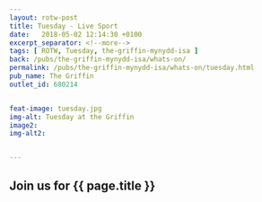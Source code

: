 ```yaml
---
layout: rotw-post
title: Tuesday - Live Sport
date:   2018-05-02 12:14:30 +0100
excerpt_separator: <!--more-->
tags: [ ROTW, Tuesday, the-griffin-mynydd-isa ]
back: /pubs/the-griffin-mynydd-isa/whats-on/
permalink: /pubs/the-griffin-mynydd-isa/whats-on/tuesday.html
pub_name: The Griffin
outlet_id: 680214


feat-image: tuesday.jpg
img-alt: Tuesday at the Griffin
image2:
img-alt2:


---
```


<h2>Join us for {{ page.title }}</h2>

